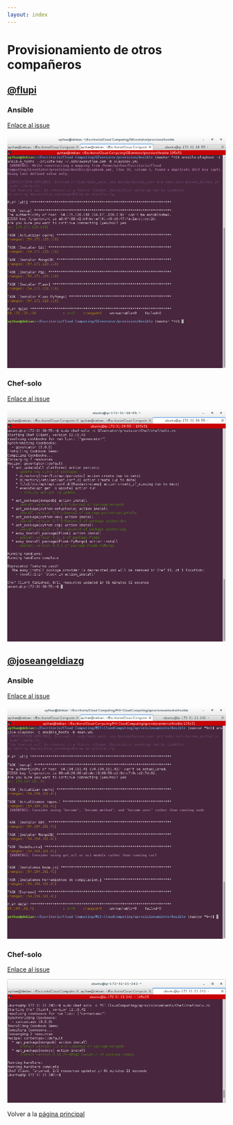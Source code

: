 ```yaml
---
layout: index
---
```


# Provisionamiento de otros compañeros

## [@flupi](https://github.com/fblupi)

### Ansible

[Enlace al issue](https://github.com/fblupi/GEventator/issues/13#issuecomment-262654504)

![Ejecucion ansible flupi](https://raw.githubusercontent.com/AythaE/DeFesti/gh-pages/images/Ejecucion%20ansible%20flupi.png "Ejecución ansible flupi")

### Chef-solo

[Enlace al issue](https://github.com/fblupi/GEventator/issues/14#issuecomment-262655052)

![Ejecucion chef-solo flupi](https://raw.githubusercontent.com/AythaE/DeFesti/gh-pages/images/Ejecucion%20chef%20fblupi.png "Ejecución chef-solo flupi")

## [@joseangeldiazg](https://github.com/joseangeldiazg)

### Ansible

[Enlace al issue](https://github.com/joseangeldiazg/MII-CloudComputing/issues/5#issuecomment-262655475)

![Ejecucion ansible joseangeldiazg](https://raw.githubusercontent.com/AythaE/DeFesti/gh-pages/images/Ejecucion%20ansible%20joseangeldiazg.png 
"Ejecución ansible joseangeldiazg")

### Chef-solo

[Enlace al issue](https://github.com/joseangeldiazg/MII-CloudComputing/issues/6#issuecomment-262655754)

![Ejecucion chef-solo joseangeldiazg](https://raw.githubusercontent.com/AythaE/DeFesti/gh-pages/images/Ejecucion%20chef%20joseangeldiazg.png "Ejecución chef-solo joseangeldiazg")


Volver a la [página principal](index)